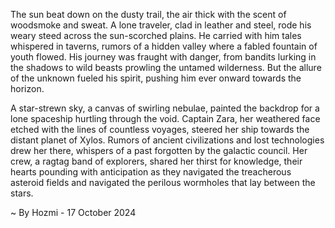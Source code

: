 
The sun beat down on the dusty trail, the air thick with the scent of woodsmoke and sweat. A lone traveler, clad in leather and steel, rode his weary steed across the sun-scorched plains. He carried with him tales whispered in taverns, rumors of a hidden valley where a fabled fountain of youth flowed. His journey was fraught with danger, from bandits lurking in the shadows to wild beasts prowling the untamed wilderness. But the allure of the unknown fueled his spirit, pushing him ever onward towards the horizon.

A star-strewn sky, a canvas of swirling nebulae, painted the backdrop for a lone spaceship hurtling through the void. Captain Zara, her weathered face etched with the lines of countless voyages, steered her ship towards the distant planet of Xylos. Rumors of ancient civilizations and lost technologies drew her there, whispers of a past forgotten by the galactic council. Her crew, a ragtag band of explorers, shared her thirst for knowledge, their hearts pounding with anticipation as they navigated the treacherous asteroid fields and navigated the perilous wormholes that lay between the stars. 

~ By Hozmi - 17 October 2024
